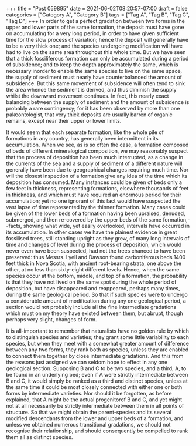 +++
title = "Post 059895"
date = 2021-06-02T08:20:57-07:00
draft = false
categories = ["Category A", "Category B"]
tags = ["Tag A", "Tag B", "Tag C", "Tag D"]
+++
In order to get a perfect gradation between two forms in the upper and lower parts of the same formation, the deposit must have gone on accumulating for a very long period, in order to have given sufficient time for the slow process of variation; hence the deposit will generally have to be a very thick one; and the species undergoing modification will have had to live on the same area throughout this whole time. But we have seen that a thick fossiliferous formation can only be accumulated during a period of subsidence; and to keep the depth approximately the same, which is necessary inorder to enable the same species to live on the same space, the supply of sediment must nearly have counterbalanced the amount of subsidence. But this same movement of subsidence will often tend to sink the area whence the sediment is derived, and thus diminish the supply whilst the downward movement continues. In fact, this nearly exact balancing between the supply of sediment and the amount of subsidence is probably a rare contingency; for it has been observed by more than one palæontologist, that very thick deposits are usually barren of organic remains, except near their upper or lower limits.

It would seem that each separate formation, like the whole pile of formations in any country, has generally been intermittent in its accumulation. When we see, as is so often the case, a formation composed of beds of different mineralogical composition, we may reasonably suspect that the process of deposition has been much interrupted, as a change in the currents of the sea and a supply of sediment of a different nature will generally have been due to geographical changes requiring much time. Nor will the closest inspection of a formation give any idea of the time which its deposition has consumed. Many instances could be given of beds only a few feet in thickness, representing formations, elsewhere thousands of feet in thickness, and which must have required an enormous period for their accumulation; yet no one ignorant of this fact would have suspected the vast lapse of time represented by the thinner formation. Many cases could be given of the lower beds of a formation having been upraised, denuded, submerged, and then re-covered by the upper beds of the same formation,--facts, showing what wide, yet easily overlooked, intervals have occurred in its accumulation. In other cases we have the plainest evidence in great fossilised trees, still standing upright as they grew, of many long intervals of time and changes of level during the process of deposition, which would never even have been suspected, had not the trees chanced to have been preserved: thus Messrs. Lyell and Dawson found carboniferous beds 1400 feet thick in Nova Scotia, with ancient root-bearing strata, one above the other, at no less than sixty-eight different levels. Hence, when the same species occur at the bottom, middle, and top of a formation, the probability is that they have not lived on the same spot during the whole period of deposition, but have disappeared and reappeared, perhaps many times, during the same geological period. So that if such species were to undergo a considerable amount of modification during any one geological period, a section would not probably include all the fine intermediate gradations which must on my theory have existed between them, but abrupt, though perhaps very slight, changes of form.

It is all-important to remember that naturalists have no golden rule by which to distinguish species and varieties; they grant some little variability to each species, but when they meet with a somewhat greater amount of difference between any two forms, they rank both as species, unless they are enabled to connect them together by close intermediate gradations. And this from the reasons just assigned we can seldom hope to effect in any one geological section. Supposing B and C to be two species, and a third, A, to be found in an underlying bed; even if A were strictly intermediate between B and C, it would simply be ranked as a third and distinct species, unless at the same time it could be most closely connected with either one or both forms by intermediate varieties. Nor should it be forgotten, as before explained, that A might be the actual progenitorof B and C, and yet might not at all necessarily be strictly intermediate between them in all points of structure. So that we might obtain the parent-species and its several modified descendants from the lower and upper beds of a formation, and unless we obtained numerous transitional gradations, we should not recognise their relationship, and should consequently be compelled to rank them all as distinct species.

